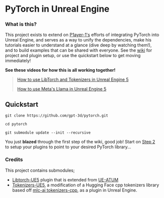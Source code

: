 # PyTorch in Unreal Engine

### What is this?
This project exists to extend on [P1ayer-1's](https://github.com/P1ayer-1) efforts of integrating PyTorch into Unreal Engine, and serves as a way to unify the dependencies, make his tutorials easier to understand at a glance (dive deep by watching them!), and to build examples that can be shared with everyone. See the [wiki](https://github.com/gpt-3d/pytorch/wiki) for project and plugin setup, or use the quickstart below to get moving immediately!

**See these videos for how this is all working together!**
> [How to use LibTorch and Tokenizers in Unreal Engine 5](https://www.youtube.com/watch?v=dvGWUh4SPBY)
> 
> [How to use Meta's Llama in Unreal Engine 5](https://www.youtube.com/watch?v=0YI2O5uSuFw)


## Quickstart
`git clone https://github.com/gpt-3d/pytorch.git`
 
`cd pytorch`
  
`git submodule update --init --recursive`

You just **blazed** through the first step of the wiki, good job! Start on [Step 2](https://github.com/gpt-3d/pytorch/wiki/2.-LibTorch-Plugin-Setup) to setup your plugins to point to your desired PyTorch library...


### Credits

This project contains submodules;
- [Libtorch-UE5](https://github.com/P1ayer-1/Libtorch-UE5) plugin that is extended from [UE-ATUM](https://github.com/UE-ATUM/Plugin)
- [Tokenizers-UE5](https://github.com/P1ayer-1/Tokenizers-UE5), a modification of a Hugging Face cpp tokenizers library based off [mlc-ai tokenizers-cpp](https://github.com/mlc-ai/tokenizers-cpp), as a plugin in Unreal Engine. 
